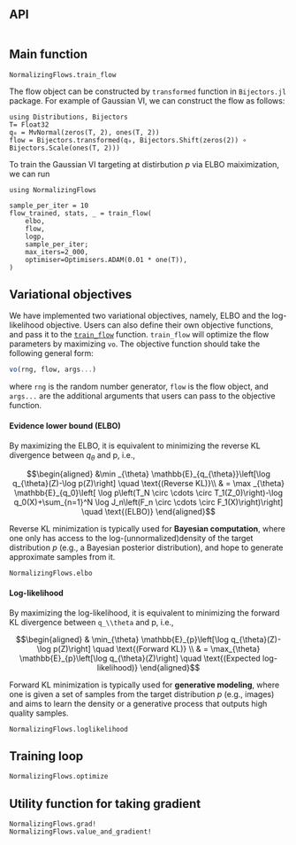 ## API

```@index
```


## Main function

```@docs
NormalizingFlows.train_flow
```

The flow object can be constructed by `transformed` function in `Bijectors.jl` package.
For example of Gaussian VI, we can construct the flow as follows:
```@julia
using Distributions, Bijectors
T= Float32
q₀ = MvNormal(zeros(T, 2), ones(T, 2))
flow = Bijectors.transformed(q₀, Bijectors.Shift(zeros(2)) ∘ Bijectors.Scale(ones(T, 2)))
```
To train the Gaussian VI targeting at distirbution $p$ via ELBO maiximization, we can run
```@julia
using NormalizingFlows

sample_per_iter = 10
flow_trained, stats, _ = train_flow(
    elbo,
    flow,
    logp,
    sample_per_iter;
    max_iters=2_000,
    optimiser=Optimisers.ADAM(0.01 * one(T)),
)
```
## Variational objectives
We have implemented two variational objectives, namely, ELBO and the log-likelihood objective. 
Users can also define their own objective functions, and pass it to the [`train_flow`](@ref) function.
`train_flow` will optimize the flow parameters by maximizing `vo`.
The objective function should take the following general form:
```julia
vo(rng, flow, args...) 
```
where `rng` is the random number generator, `flow` is the flow object, and `args...` are the
additional arguments that users can pass to the objective function.

#### Evidence lower bound (ELBO)
By maximizing the ELBO, it is equivalent to minimizing
the reverse KL divergence between $q_\theta$ and p, i.e., 
```math 
\begin{aligned}
&\min _{\theta} \mathbb{E}_{q_{\theta}}\left[\log q_{\theta}(Z)-\log p(Z)\right]  \quad \text{(Reverse KL)}\\
& = \max _{\theta} \mathbb{E}_{q_0}\left[ \log p\left(T_N \circ \cdots \circ
T_1(Z_0)\right)-\log q_0(X)+\sum_{n=1}^N \log J_n\left(F_n \circ \cdots \circ
F_1(X)\right)\right] \quad \text{(ELBO)} 
\end{aligned}
```
Reverse KL minimization is typically used for **Bayesian computation**, where one only
has access to the log-(unnormalized)density of the target distribution $p$ (e.g., a Bayesian posterior distribution), 
and hope to generate approximate samples from it.

```@docs
NormalizingFlows.elbo
```
#### Log-likelihood

By maximizing the log-likelihood, it is equivalent to minimizing
the forward KL divergence between ``q_\\theta`` and p, i.e., 
```math 
\begin{aligned}
& \min_{\theta} \mathbb{E}_{p}\left[\log q_{\theta}(Z)-\log p(Z)\right] \quad \text{(Forward KL)} \\
& = \max_{\theta} \mathbb{E}_{p}\left[\log q_{\theta}(Z)\right] \quad \text{(Expected log-likelihood)}
\end{aligned}
```
Forward KL minimization is typically used for **generative
modeling**, where one is given a set of samples from the target distribution $p$ (e.g., images)
and aims to learn the density or a generative process that outputs high quality samples.

```@docs
NormalizingFlows.loglikelihood
```


## Training loop

```@docs
NormalizingFlows.optimize
```


## Utility function for taking gradient
```@docs
NormalizingFlows.grad!
NormalizingFlows.value_and_gradient!
```

